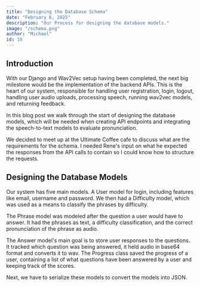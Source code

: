 ```yaml
---
title: "Designing the Database Schema"
date: "February 6, 2025"
description: "Our Process for designing the database models."
image: "/schema.png"
author: "Michael"
id: 10
---
```


## Introduction

With our Django and Wav2Vec setup having been completed, the next big milestone would
be the implementation of the backend APIs. This is the heart of our system, responsible for
handling user registration, login, logout, handling user audio uploads, processing speech,
running wav2vec models, and returning feedback.

In this blog post we walk through the start of designing the database models, which will be needed when creating API endpoints and integrating the speech-to-text models to evaluate pronunciation.

We decided to meet up at the Ultimate Coffee cafe to discuss what are the requirements for the schema. I needed Rene's input on what he expected the responses from the API calls to contain so I could know how to structure the requests.

## Designing the Database Models

Our system has five main models. A User model for login, including features like email,
username and password. We then had a Difficulty model, which was used as a means to
classify the phrases by difficulty.

The Phrase model was modeled after the question a user would have to answer. It had the
phrases as text, a difficulty classification, and the correct pronunciation of the phrase as
audio.

The Answer model's main goal is to store user responses to the questions. It tracked which
question was being answered, it held audio in base64 format and converts it to wav.
The Progress class saved the progress of a user, containing a list of what questions have
been answered by a user and keeping track of the scores.

Next, we have to serialize these models to convert the models into JSON.


